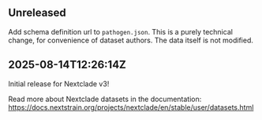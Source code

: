 ## Unreleased

Add schema definition url to `pathogen.json`. This is a purely technical change, for convenience of dataset authors. The data itself is not modified.

## 2025-08-14T12:26:14Z

Initial release for Nextclade v3!

Read more about Nextclade datasets in the documentation: https://docs.nextstrain.org/projects/nextclade/en/stable/user/datasets.html
